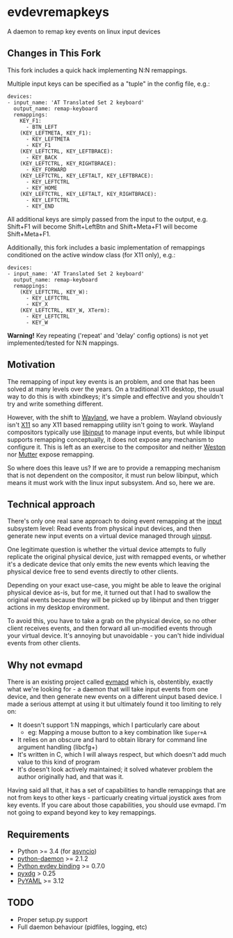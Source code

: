 # evdevremapkeys

A daemon to remap key events on linux input devices


## Changes in This Fork

This fork includes a quick hack implementing N:N remappings.

Multiple input keys can be specified as a "tuple" in the config file, e.g.:

```
devices:
- input_name: 'AT Translated Set 2 keyboard'
  output_name: remap-keyboard
  remappings:
    KEY_F1:
      - BTN_LEFT
    (KEY_LEFTMETA, KEY_F1):
      - KEY_LEFTMETA
      - KEY_F1
    (KEY_LEFTCTRL, KEY_LEFTBRACE):
      - KEY_BACK
    (KEY_LEFTCTRL, KEY_RIGHTBRACE):
      - KEY_FORWARD
    (KEY_LEFTCTRL, KEY_LEFTALT, KEY_LEFTBRACE):
      - KEY_LEFTCTRL
      - KEY_HOME
    (KEY_LEFTCTRL, KEY_LEFTALT, KEY_RIGHTBRACE):
      - KEY_LEFTCTRL
      - KEY_END
```
All additional keys are simply passed from the input to the output, e.g. Shift+F1 will become Shift+LeftBtn and Shift+Meta+F1 will become Shift+Meta+F1.

Additionally, this fork includes a basic implementation of remappings conditioned on the active window class (for X11 only), e.g.:

```
devices:
- input_name: 'AT Translated Set 2 keyboard'
  output_name: remap-keyboard
  remappings:
    (KEY_LEFTCTRL, KEY_W):
      - KEY_LEFTCTRL
      - KEY_X
    (KEY_LEFTCTRL, KEY_W, XTerm):
      - KEY_LEFTCTRL
      - KEY_W
```

**Warning!** Key repeating ('repeat' and 'delay' config options) is not yet implemented/tested for N:N mappings.


## Motivation

The remapping of input key events is an problem, and one that has been solved
at many levels over the years. On a traditional X11 desktop, the usual way
to do this is with xbindkeys; it's simple and effective and you shouldn't
try and write something different.

However, with the shift to [Wayland](https://wayland.freedesktop.org/), we
have a problem. Wayland obviously isn't [X11](https://www.x.org) so any X11
based remapping utility isn't going to work. Wayland compositors typically use
[libinput](https://www.freedesktop.org/wiki/Software/libinput/) to manage
input events, but while libinput supports remapping conceptually, it does not
expose any mechanism to configure it. This is left as an exercise to the
compositor and neither [Weston](https://github.com/wayland-project/weston)
nor [Mutter](https://github.com/GNOME/mutter) expose remapping.

So where does this leave us? If we are to provide a remapping mechanism that
is not dependent on the compositor, it must run below libinput, which means
it must work with the linux input subsystem. And so, here we are.

## Technical approach

There's only one real sane approach to doing event remapping at the
[input](https://www.kernel.org/doc/html/latest/input/input.html) subsystem
level: Read events from physical input devices, and then generate new input
events on a virtual device managed through
[uinput](https://www.kernel.org/doc/html/latest/input/uinput.html).

One legitimate question is whether the virtual device attempts to fully
replicate the original physical device, just with remapped events, or whether
it's a dedicate device that only emits the new events which leaving the
physical device free to send events directly to other clients.

Depending on your exact use-case, you might be able to leave the original
physical device as-is, but for me, it turned out that I had to swallow the
original events because they will be picked up by libinput and then trigger
actions in my desktop environment.

To avoid this, you have to take a grab on the physical device, so no other
client receives events, and then forward all un-modified events through
your virtual device. It's annoying but unavoidable - you can't hide individual
events from other clients.

## Why not evmapd

There is an existing project called [evmapd](https://github.com/thkala/evmapd)
which is, obstentibly, exactly what we're looking for - a daemon that will
take input events from one device, and then generate new events on a different
uinput based device. I made a serious attempt at using it but ultimately found
it too limiting to rely on:
* It doesn't support 1:N mappings, which I particularly care about
  * eg: Mapping a mouse button to a key combination like `Super+A`
* It relies on an obscure and hard to obtain library for command line
  argument handling (libcfg+)
* It's written in C, which I will always respect, but which doesn't add much
  value to this kind of program
* It's doesn't look actively maintained; it solved whatever problem the author
  originally had, and that was it.

Having said all that, it has a set of capabilities to handle remappings that
are not from keys to other keys - particuarly creating virtual joystick axes
from key events. If you care about those capabilities, you should use evmapd.
I'm not going to expand beyond key to key remappings.

## Requirements

* Python >= 3.4 (for [asyncio](https://docs.python.org/3/library/asyncio.html))
* [python-daemon](https://pypi.python.org/pypi/python-daemon) >= 2.1.2
* [Python evdev binding](https://pypi.python.org/pypi/evdev) >= 0.7.0
* [pyxdg](https://pypi.python.org/pypi/pyxdg) > 0.25
* [PyYAML](https://pypi.python.org/pypi/PyYAML) >= 3.12

## TODO

* Proper setup.py support
* Full daemon behaviour (pidfiles, logging, etc)
